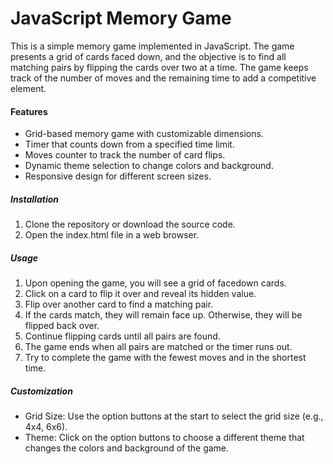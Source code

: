 # JavaScript Memory Game

This is a simple memory game implemented in JavaScript. The game presents a grid of cards faced down, and the objective is to find all matching pairs by flipping the cards over two at a time. The game keeps track of the number of moves and the remaining time to add a competitive element.


#### **Features**

* Grid-based memory game with customizable dimensions.
* Timer that counts down from a specified time limit.
* Moves counter to track the number of card flips.
* Dynamic theme selection to change colors and background.
* Responsive design for different screen sizes.

##### Installation

1. Clone the repository or download the source code.
2. Open the index.html file in a web browser.

##### Usage

1. Upon opening the game, you will see a grid of facedown cards.
2. Click on a card to flip it over and reveal its hidden value.
3. Flip over another card to find a matching pair.
4. If the cards match, they will remain face up. Otherwise, they will be flipped back over.
5. Continue flipping cards until all pairs are found.
6. The game ends when all pairs are matched or the timer runs out.
7. Try to complete the game with the fewest moves and in the shortest time.

##### Customization

* Grid Size: Use the option buttons at the start to select the grid size (e.g., 4x4, 6x6).
* Theme: Click on the option buttons to choose a different theme that changes the colors and background of the game.